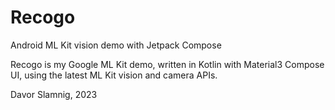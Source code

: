 # Recogo
Android ML Kit vision demo with Jetpack Compose

Recogo is my Google ML Kit demo, written in Kotlin with Material3 Compose UI, using the latest ML Kit vision and camera APIs.

Davor Slamnig, 2023
